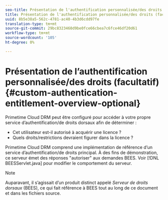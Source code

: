 ```yaml
---
seo-title: Présentation de l'authentification personnalisée/des droits (facultatif)
title: Présentation de l'authentification personnalisée/des droits (facultatif)
uuid: 8b5e38a5-562c-4781-ac40-4b3d6cdd97fe
translation-type: tm+mt
source-git-commit: 29bc8323460d9be0fce66cbea7c6fce46df20d61
workflow-type: tm+mt
source-wordcount: '105'
ht-degree: 0%

---
```



# Présentation de l’authentification personnalisée/des droits (facultatif){#custom-authentication-entitlement-overview-optional}

Primetime Cloud DRM peut être configuré pour accéder à votre propre service d’authentification/de droits dorsaux afin de déterminer :

* Cet utilisateur est-il autorisé à acquérir une licence ?
* Quels droits/restrictions devraient figurer dans la licence ?

Primetime Cloud DRM comprend une implémentation de référence d’un service d’authentification/de droits principal. À des fins de démonstration, ce serveur émet des réponses &quot;autoriser&quot; aux demandes BEES. Voir [!DNL BEESServlet.java] pour modifier le comportement du serveur.

>[!NOTE]
>
>Auparavant, il s’agissait d’un produit distinct appelé *Serveur de droits dorsaux* (BEES), ce qui fait référence à BEES tout au long de ce document et dans les fichiers source.

